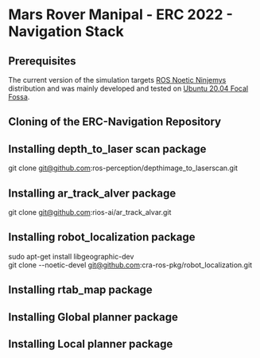 # Mars Rover Manipal - ERC 2022 - Navigation Stack 

## Prerequisites

The current version of the simulation targets [ROS Noetic Ninjemys](http://wiki.ros.org/noetic/Installation/) distribution and was mainly developed and tested on [Ubuntu 20.04 Focal Fossa](https://releases.ubuntu.com/20.04/).

## Cloning of the ERC-Navigation Repository

## Installing depth_to_laser scan package 

git clone git@github.com:ros-perception/depthimage_to_laserscan.git

## Installing ar_track_alver package 

git clone git@github.com:rios-ai/ar_track_alvar.git

## Installing robot_localization package

sudo apt-get install libgeographic-dev  
git clone --noetic-devel git@github.com:cra-ros-pkg/robot_localization.git

## Installing rtab_map package 

## Installing Global planner package 

## Installing Local planner package

